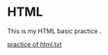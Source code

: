 # HTML
This is my HTML basic practice .

[practice of html.txt](https://github.com/user-attachments/files/17780213/practice.of.html.txt)
